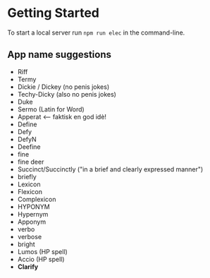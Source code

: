 # Getting Started
To start a local server run `npm run elec` in the command-line. 

## App name suggestions

- Riff
- Termy
- Dickie / Dickey (no penis jokes)
- Techy-Dicky (also no penis jokes)
- Duke
- Sermo (Latin for Word)
- Apperat <-- faktisk en god idè!
- Define
- Defy
- DefyN
- Deefine
- fine
- fine deer
- Succinct/Succinctly ("in a brief and clearly expressed manner")
- briefly
- Lexicon
- Flexicon
- Complexicon
- HYPONYM
- Hypernym
- Apponym
- verbo
- verbose
- bright
- Lumos (HP spell)
- Accio (HP spell)
- **Clarify**
